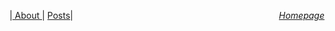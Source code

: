 <a href="https://sharma-bharat.github.io/" style="float: right;">*Homepage*</a>

|<a href="about.html"> About </a> |
<a href="Posts.html"> Posts</a>|
